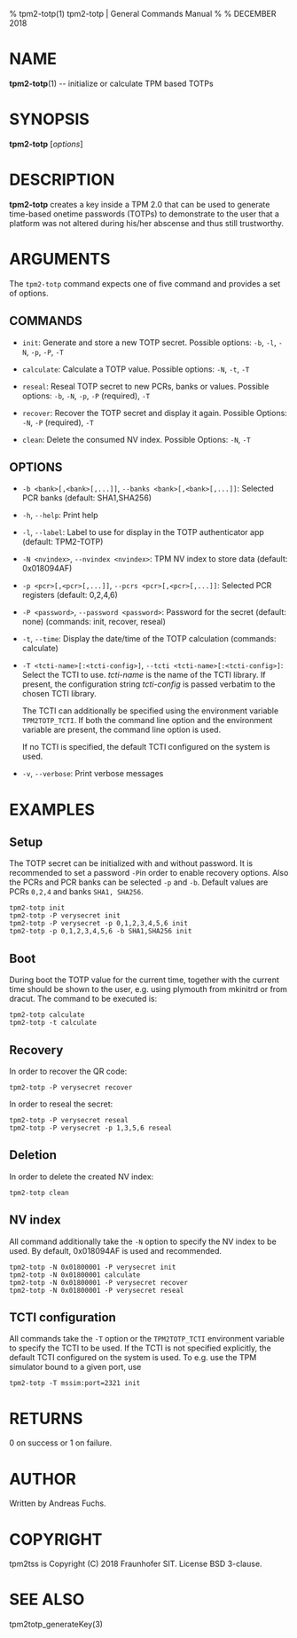 % tpm2-totp(1) tpm2-totp | General Commands Manual
%
% DECEMBER 2018

# NAME
**tpm2-totp**(1) -- initialize or calculate TPM based TOTPs

# SYNOPSIS

**tpm2-totp** [*options*] <command>

# DESCRIPTION

**tpm2-totp** creates a key inside a TPM 2.0 that can be used to generate
time-based onetime passwords (TOTPs) to demonstrate to the user that a platform
was not altered during his/her abscense and thus still trustworthy.

# ARGUMENTS

The `tpm2-totp` command expects one of five command and provides a set of
options.

## COMMANDS

  * `init`:
    Generate and store a new TOTP secret.
    Possible options: `-b`, `-l`, `-N`, `-p`, `-P`, `-T`

  * `calculate`:
    Calculate a TOTP value.
    Possible options: `-N`, `-t`, `-T`

  * `reseal`:
    Reseal TOTP secret to new PCRs, banks or values.
    Possible options: `-b`, `-N`, `-p`, `-P` (required), `-T`

  * `recover`:
    Recover the TOTP secret and display it again.
    Possible Options: `-N`, `-P` (required), `-T`

  * `clean`:
    Delete the consumed NV index.
    Possible Options: `-N`, `-T`

## OPTIONS

  * `-b <bank>[,<bank>[,...]]`, `--banks <bank>[,<bank>[,...]]`:
    Selected PCR banks (default: SHA1,SHA256)

  * `-h`, `--help`:
    Print help

  * `-l`, `--label`:
    Label to use for display in the TOTP authenticator app (default: TPM2-TOTP)

  * `-N <nvindex>`, `--nvindex <nvindex>`:
    TPM NV index to store data (default: 0x018094AF)

  * `-p <pcr>[,<pcr>[,...]]`, `--pcrs <pcr>[,<pcr>[,...]]`:
    Selected PCR registers (default: 0,2,4,6)

  * `-P <password>`, `--password <password>`:
    Password for the secret (default: none) (commands: init, recover, reseal)

  * `-t`, `--time`:
    Display the date/time of the TOTP calculation (commands: calculate)

  * `-T <tcti-name>[:<tcti-config>]`, `--tcti <tcti-name>[:<tcti-config>]`:
    Select the TCTI to use. *tcti-name* is the name of the TCTI library.
    If present, the configuration string *tcti-config* is passed verbatim to the
    chosen TCTI library.

    The TCTI can additionally be specified using the environment variable
    `TPM2TOTP_TCTI`. If both the command line option and the environment
    variable are present, the command line option is used.

    If no TCTI is specified, the default TCTI configured on the system is used.

  * `-v`, `--verbose`:
    Print verbose messages

# EXAMPLES

## Setup
The TOTP secret can be initialized with and without password. It is recommended to
set a password `-P`in order to enable recovery options. Also the PCRs and PCR
banks can be selected `-p` and `-b`. Default values are PCRs `0,2,4` and
banks `SHA1, SHA256`.
```
tpm2-totp init
tpm2-totp -P verysecret init
tpm2-totp -P verysecret -p 0,1,2,3,4,5,6 init
tpm2-totp -p 0,1,2,3,4,5,6 -b SHA1,SHA256 init
```

## Boot
During boot the TOTP value for the current time, together with the current time
should be shown to the user, e.g. using plymouth from mkinitrd or from dracut.
The command to be executed is:
```
tpm2-totp calculate
tpm2-totp -t calculate
```

## Recovery
In order to recover the QR code:
```
tpm2-totp -P verysecret recover
```
In order to reseal the secret:
```
tpm2-totp -P verysecret reseal
tpm2-totp -P verysecret -p 1,3,5,6 reseal
```

## Deletion
In order to delete the created NV index:
```
tpm2-totp clean
```

## NV index
All command additionally take the `-N` option to specify the NV index to be
used. By default, 0x018094AF is used and recommended.
```
tpm2-totp -N 0x01800001 -P verysecret init
tpm2-totp -N 0x01800001 calculate
tpm2-totp -N 0x01800001 -P verysecret recover
tpm2-totp -N 0x01800001 -P verysecret reseal
```

## TCTI configuration
All commands take the `-T` option or the `TPM2TOTP_TCTI` environment variable
to specify the TCTI to be used. If the TCTI is not specified explicitly, the
default TCTI configured on the system is used. To e.g. use the TPM simulator
bound to a given port, use
```
tpm2-totp -T mssim:port=2321 init
```

# RETURNS

0 on success or 1 on failure.

# AUTHOR

Written by Andreas Fuchs.

# COPYRIGHT

tpm2tss is Copyright (C) 2018 Fraunhofer SIT. License BSD 3-clause.

# SEE ALSO

tpm2totp_generateKey(3)
